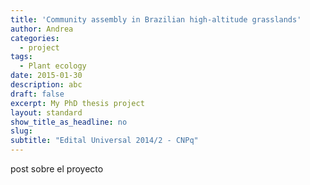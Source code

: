 ```yaml
---
title: 'Community assembly in Brazilian high-altitude grasslands'
author: Andrea
categories:
  - project
tags:
  - Plant ecology
date: 2015-01-30
description: abc
draft: false
excerpt: My PhD thesis project
layout: standard
show_title_as_headline: no
slug: 
subtitle: "Edital Universal 2014/2 - CNPq"
---
```


 
post sobre el proyecto
